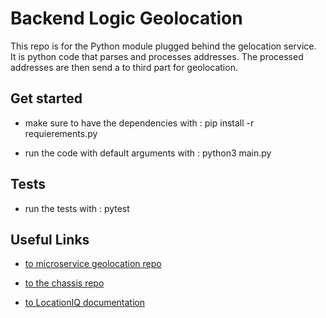 <h1> Backend Logic Geolocation </h1>

This repo is for  the Python module plugged behind the gelocation service.  
It is python code that parses  and processes addresses. The processed addresses are then send a to third part for geolocation. 


<h2> Get started </h2>

- make sure to have the dependencies with   : pip install -r requierements.py 

- run the code with default arguments  with  : python3 main.py 



<h2> Tests </h2>

- run the tests with : pytest 


<h2>  Useful Links </h2>

- [to  microservice geolocation repo ](https://github.com/corsearch/service_geolocation)

- [to the chassis repo ](https://github.com/CloudBats/fastapi-holistic/)

- [to LocationIQ  documentation ](https://github.com/location-iq/locationiq-python-client)


